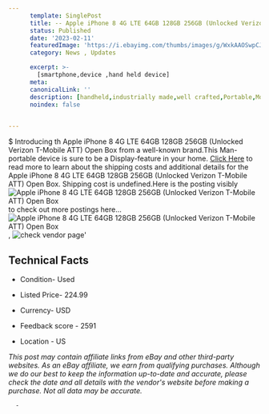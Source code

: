 ```yaml
---
      template: SinglePost
      title: -- Apple iPhone 8 4G LTE 64GB 128GB 256GB (Unlocked Verizon T-Mobile ATT) Open Box
      status: Published
      date: '2023-02-11'
      featuredImage: 'https://i.ebayimg.com/thumbs/images/g/WxkAAOSwpCJjWv~R/s-l225.jpg'
      category: News , Updates

      excerpt: >-
        [smartphone,device ,hand held device]
      meta:
      canonicalLink: ''
      description: [handheld,industrially made,well crafted,Portable,Mobile,Compact,Convenient,Lightweight,Maneuverable,Man-portable,Miniature,Carriable,Hand-held,Light,Holdable,Transportable,Mobile device,Pocket-sized,On-the-go,Wireless,Cordless,Compact size,Convenient size, smartphone,device ,hand held device]
      noindex: false
      

---
```

$
      Introducing th Apple iPhone 8 4G LTE 64GB 128GB 256GB (Unlocked Verizon T-Mobile ATT) Open Box from a well-known brand.This Man-portable device  is sure to be a Display-feature in your home. [Click Here](https://www.ebay.com/itm/275517452397?hash=item40261eb06d%3Ag%3AWxkAAOSwpCJjWv%7ER&amdata=enc%3AAQAHAAAA4MhaeY7PS5fnpAVem44i7NMuts3l99papMGnjxKWLXNysib5a7pCRtwvWPyVEplx7V7TqoKyQzBsh%2BtowB%2FpU3p7%2Bgg%2BH%2FZwEgsD%2BTfybkWrwdGGs6yo9gpCcOu7hIaKtnUArAAVGyLoJac31TKD0xMN8m%2BkYJW1wLKx%2BngK3dfWfwB0QHJPkKZu4Bjnh2SVuBRR1O2K8%2F1nVEFsxJ0gNw38QJr41n5gggoASTFWgCN2Xeu%2B1rpEDJLCD0QgDRPoSnKaY%2FwjEu%2BsL8GtT%2B2vezEHxPxme6J1bP1ahX5%2BHjpe&mkevt=1&mkcid=1&mkrid=711-53200-19255-0&campid=%253CePNCampaignId%253E&customid=%253CreferenceId%253E&toolid=10049) to read more to learn about the shipping costs and additional details for the Apple iPhone 8 4G LTE 64GB 128GB 256GB (Unlocked Verizon T-Mobile ATT) Open Box. Shipping cost is undefined.Here is the posting visibly ![Apple iPhone 8 4G LTE 64GB 128GB 256GB (Unlocked Verizon T-Mobile ATT) Open Box](https://i.ebayimg.com/thumbs/images/g/WxkAAOSwpCJjWv~R/s-l225.jpg) to check out more postings here... ![Apple iPhone 8 4G LTE 64GB 128GB 256GB (Unlocked Verizon T-Mobile ATT) Open Box](https://i.ebayimg.com/images/g/WxkAAOSwpCJjWv~R/s-l640.jpg), ![check vendor page]()'

      

 ## Technical Facts 



     
      

 - Condition- Used 


      

 - Listed Price- 224.99 


      

 - Currency- USD 


      

 - Feedback score - 2591 


      

 - Location - US 


      
      

 *_This post may contain affiliate links from eBay and other third-party websites. As an eBay affiliate, we earn from qualifying purchases. Although we do our best to keep the information up-to-date and accurate, please check the date and all details with the vendor's website before making a purchase. Not all data may be accurate._*




      -

